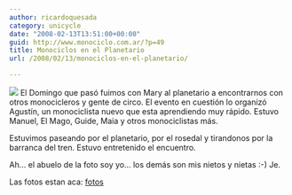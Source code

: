 ```yaml
---
author: ricardoquesada
category: unicycle
date: "2008-02-13T13:51:00+00:00"
guid: http://www.monociclo.com.ar/?p=49
title: Monociclos en el Planetario
url: /2008/02/13/monociclos-en-el-planetario/

---
```

[![](/wp-content/uploads/2008/02/c2588-img_1194.jpg?w=300)](/wp-content/uploads/2008/02/c2588-img_1194.jpg) El Domingo que pasó fuimos con Mary al planetario a encontrarnos con otros monocicleros y gente de circo. El evento en cuestión lo organizó Agustín, un monociclista nuevo que esta aprendiendo muy rápido. Estuvo Manuel, El Mago, Guide, Maia y otros monociclistas más.

Estuvimos paseando por el planetario, por el rosedal y tirandonos por la barranca del tren. Estuvo entretenido el encuentro.

Ah... el abuelo de la foto soy yo... los demás son mis nietos y nietas :-) Je.

Las fotos estan aca: [fotos](http://picasaweb.google.com/ricardoquesada/MonocicloEnPlanetario?authkey=h4L2AkDsgdU)
